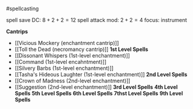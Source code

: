 #spellcasting

spell save DC: $8 + 2 + 2 = 12$
spell attack mod: $2 + 2 = 4$
focus: instrument

**Cantrips**
 - [[Vicious Mockery (enchantment cantrip)]]
 - [[Toll the Dead (necromancy cantrip)]]
**1st Level Spells**
 - [[Dissonant Whispers (1st-level enchantment)]]
 - [[Command (1st-level encahntment)]]
 - [[Silvery Barbs (1st-level enchantment)]]
 - [[Tasha's Hideous Laughter (1st-level enchantment)]]
**2nd Level Spells**
 - [[Crown of Madness (2nd-level enchantment)]]
 - [[Suggestion (2nd-level enchantment)]]
**3rd Level Spells**
**4th Level Spells**
**5th Level Spells**
**6th Level Spells**
**7thst Level Spells**
**9th Level Spells**
